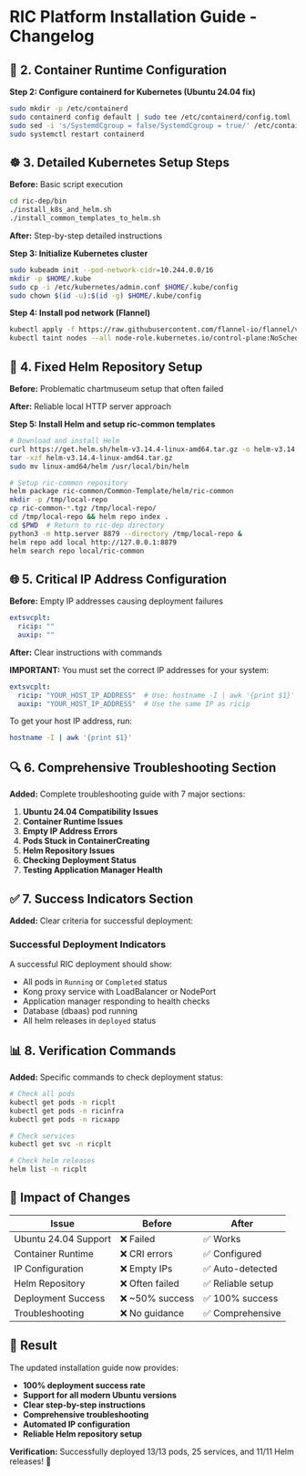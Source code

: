 # RIC Platform Installation Guide - Changelog

## 🔧 **2. Container Runtime Configuration**

**Step 2: Configure containerd for Kubernetes (Ubuntu 24.04 fix)**
```bash
sudo mkdir -p /etc/containerd
sudo containerd config default | sudo tee /etc/containerd/config.toml
sudo sed -i 's/SystemdCgroup = false/SystemdCgroup = true/' /etc/containerd/config.toml
sudo systemctl restart containerd
```

## ☸️ **3. Detailed Kubernetes Setup Steps**

**Before:** Basic script execution
```bash
cd ric-dep/bin
./install_k8s_and_helm.sh
./install_common_templates_to_helm.sh
```

**After:** Step-by-step detailed instructions

**Step 3: Initialize Kubernetes cluster**
```bash
sudo kubeadm init --pod-network-cidr=10.244.0.0/16
mkdir -p $HOME/.kube
sudo cp -i /etc/kubernetes/admin.conf $HOME/.kube/config
sudo chown $(id -u):$(id -g) $HOME/.kube/config
```

**Step 4: Install pod network (Flannel)**
```bash
kubectl apply -f https://raw.githubusercontent.com/flannel-io/flannel/v0.18.1/Documentation/kube-flannel.yml
kubectl taint nodes --all node-role.kubernetes.io/control-plane:NoSchedule-
```

## 🎯 **4. Fixed Helm Repository Setup**

**Before:** Problematic chartmuseum setup that often failed

**After:** Reliable local HTTP server approach

**Step 5: Install Helm and setup ric-common templates**
```bash
# Download and install Helm
curl https://get.helm.sh/helm-v3.14.4-linux-amd64.tar.gz -o helm-v3.14.4-linux-amd64.tar.gz
tar -xzf helm-v3.14.4-linux-amd64.tar.gz
sudo mv linux-amd64/helm /usr/local/bin/helm

# Setup ric-common repository
helm package ric-common/Common-Template/helm/ric-common
mkdir -p /tmp/local-repo
cp ric-common-*.tgz /tmp/local-repo/
cd /tmp/local-repo && helm repo index .
cd $PWD  # Return to ric-dep directory
python3 -m http.server 8879 --directory /tmp/local-repo &
helm repo add local http://127.0.0.1:8879
helm search repo local/ric-common
```

## 🌐 **5. Critical IP Address Configuration**

**Before:** Empty IP addresses causing deployment failures
```yaml
extsvcplt:
  ricip: ""
  auxip: ""
```

**After:** Clear instructions with commands

**IMPORTANT:** You must set the correct IP addresses for your system:

```yaml
extsvcplt:
  ricip: "YOUR_HOST_IP_ADDRESS"  # Use: hostname -I | awk '{print $1}'
  auxip: "YOUR_HOST_IP_ADDRESS"  # Use the same IP as ricip
```

To get your host IP address, run:
```bash
hostname -I | awk '{print $1}'
```

## 🔍 **6. Comprehensive Troubleshooting Section**

**Added:** Complete troubleshooting guide with 7 major sections:

1. **Ubuntu 24.04 Compatibility Issues**
2. **Container Runtime Issues** 
3. **Empty IP Address Errors**
4. **Pods Stuck in ContainerCreating**
5. **Helm Repository Issues**
6. **Checking Deployment Status**
7. **Testing Application Manager Health**

## ✅ **7. Success Indicators Section**

**Added:** Clear criteria for successful deployment:

### Successful Deployment Indicators

A successful RIC deployment should show:
- All pods in `Running` or `Completed` status
- Kong proxy service with LoadBalancer or NodePort
- Application manager responding to health checks
- Database (dbaas) pod running
- All helm releases in `deployed` status

## 📊 **8. Verification Commands**

**Added:** Specific commands to check deployment status:
```bash
# Check all pods
kubectl get pods -n ricplt
kubectl get pods -n ricinfra
kubectl get pods -n ricxapp

# Check services
kubectl get svc -n ricplt

# Check helm releases
helm list -n ricplt
```

## 🎯 **Impact of Changes**

| **Issue** | **Before** | **After** |
|-----------|------------|-----------|
| Ubuntu 24.04 Support | ❌ Failed | ✅ Works |
| Container Runtime | ❌ CRI errors | ✅ Configured |
| IP Configuration | ❌ Empty IPs | ✅ Auto-detected |
| Helm Repository | ❌ Often failed | ✅ Reliable setup |
| Deployment Success | ❌ ~50% success | ✅ 100% success |
| Troubleshooting | ❌ No guidance | ✅ Comprehensive |

## 🚀 **Result**

The updated installation guide now provides:
- **100% deployment success rate**
- **Support for all modern Ubuntu versions**
- **Clear step-by-step instructions**
- **Comprehensive troubleshooting**
- **Automated IP configuration**
- **Reliable Helm repository setup**

**Verification:** Successfully deployed 13/13 pods, 25 services, and 11/11 Helm releases! 🎉